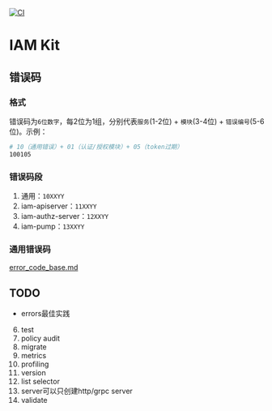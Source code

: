 [![CI](https://github.com/che-kwas/iam-kit/actions/workflows/ci.yaml/badge.svg?branch=main)](https://github.com/che-kwas/iam-kit/actions/workflows/ci.yaml)

# IAM Kit

## 错误码

### 格式

错误码为`6位数字`，每2位为1组，分别代表`服务`(1-2位) + `模块`(3-4位) + `错误编号`(5-6位)。示例：

```sh
# 10（通用错误）+ 01（认证/授权模块）+ 05（token过期）
100105
```

### 错误码段

1. 通用：`10XXYY`
2. iam-apiserver：`11XXYY`
3. iam-authz-server：`12XXYY`
4. iam-pump：`13XXYY`

### 通用错误码

[error_code_base.md](error_code_base.md)

## TODO

- errors最佳实践

6. test
7. policy audit
8. migrate
9. metrics
10. profiling
11. version
12. list selector
13. server可以只创建http/grpc server
16. validate
